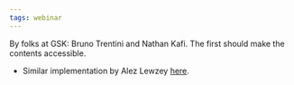 ```yaml
---
tags: webinar
---
```


By folks at GSK: Bruno Trentini and Nathan Kafi. The first should make the contents accessible.

- Similar implementation by Alez Lewzey [here](https://github.com/alexlewzey/bandits_simulations).